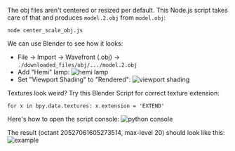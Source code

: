 The obj files aren't centered or resized per default. This Node.js script takes care of that and produces `model.2.obj` from `model.obj`:
```
node center_scale_obj.js
```

We can use Blender to see how it looks:
- File -> Import -> Wavefront (.obj) -> `./downloaded_files/obj/.../model.2.obj`
- Add "Hemi" lamp:
![hemi lamp](https://user-images.githubusercontent.com/46618410/51717795-4c314480-203a-11e9-8f53-1ba1c9d0cace.png "hemi lamp")
- Set "Viewport Shading" to "Rendered":
![viewport shading](https://user-images.githubusercontent.com/46618410/51717879-9d413880-203a-11e9-98dd-954136d9a962.png "viewport shading")

Textures look weird? Try this Blender Script for correct texture extension:
```
for x in bpy.data.textures: x.extension = 'EXTEND'
```
Here's how to open the script console:
![python console](https://user-images.githubusercontent.com/46618410/51717769-2c9a1c00-203a-11e9-833b-20752f30a736.png "python console")

The result (octant 20527061605273514, max-level 20) should look like this:
![example](example.jpg "example")
